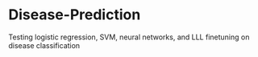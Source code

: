 # Disease-Prediction
Testing logistic regression, SVM, neural networks, and LLL finetuning on disease classification

